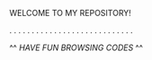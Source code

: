   WELCOME TO MY REPOSITORY! 
  
. . . . . . . . . . . . . . . . . . . . . . . . . . . . 

^^ _HAVE FUN BROWSING CODES_  ^^
